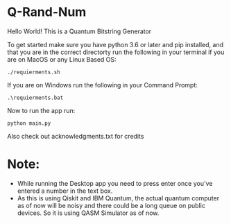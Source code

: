 # Q-Rand-Num

Hello World!
This is a Quantum Bitstring Generator

To get started make sure you have python 3.6 or later and pip installed, and that you are in the correct directorty run the following in your terminal if you are on MacOS or any Linux Based OS:
```
./requierments.sh
```

If you are on Windows run the following in your Command Prompt:
```
.\requierments.bat
```

Now to run the app run:
```
python main.py
```
Also check out acknowledgments.txt for credits

# Note:
- While running the Desktop app you need to press enter once you've entered a number in the text box.
- As this is using Qiskit and IBM Quantum, the actual quantum computer as of now will be noisy and there could be a long queue on public devices. So it is using QASM Simulator as of now.
